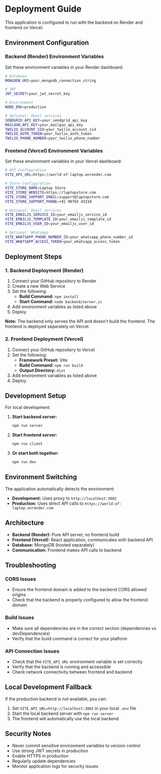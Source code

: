 # Deployment Guide

This application is configured to run with the backend on Render and frontend on Vercel.

## Environment Configuration

### Backend (Render) Environment Variables

Set these environment variables in your Render dashboard:

```bash
# Database
MONGODB_URI=your_mongodb_connection_string

# JWT
JWT_SECRET=your_jwt_secret_key

# Environment
NODE_ENV=production

# Optional: Email services
SENDGRID_API_KEY=your_sendgrid_api_key
MAILGUN_API_KEY=your_mailgun_api_key
TWILIO_ACCOUNT_SID=your_twilio_account_sid
TWILIO_AUTH_TOKEN=your_twilio_auth_token
TWILIO_PHONE_NUMBER=your_twilio_phone_number
```

### Frontend (Vercel) Environment Variables

Set these environment variables in your Vercel dashboard:

```bash
# API Configuration
VITE_API_URL=https://world-of-laptop.onrender.com

# Store Configuration
VITE_STORE_NAME=Laptop Store
VITE_STORE_WEBSITE=https://laptopstore.com
VITE_STORE_SUPPORT_EMAIL=support@laptopstore.com
VITE_STORE_SUPPORT_PHONE=+91 98765 43210

# Optional: Email services
VITE_EMAILJS_SERVICE_ID=your_emailjs_service_id
VITE_EMAILJS_TEMPLATE_ID=your_emailjs_template_id
VITE_EMAILJS_USER_ID=your_emailjs_user_id

# Optional: WhatsApp
VITE_WHATSAPP_PHONE_NUMBER_ID=your_whatsapp_phone_number_id
VITE_WHATSAPP_ACCESS_TOKEN=your_whatsapp_access_token
```

## Deployment Steps

### 1. Backend Deployment (Render)

1. Connect your GitHub repository to Render
2. Create a new Web Service
3. Set the following:
   - **Build Command:** `npm install`
   - **Start Command:** `node backend/server.js`
4. Add environment variables as listed above
5. Deploy

**Note:** The backend only serves the API and doesn't build the frontend. The frontend is deployed separately on Vercel.

### 2. Frontend Deployment (Vercel)

1. Connect your GitHub repository to Vercel
2. Set the following:
   - **Framework Preset:** Vite
   - **Build Command:** `npm run build`
   - **Output Directory:** `dist`
3. Add environment variables as listed above
4. Deploy

## Development Setup

For local development:

1. **Start backend server:**
   ```bash
   npm run server
   ```

2. **Start frontend server:**
   ```bash
   npm run client
   ```

3. **Or start both together:**
   ```bash
   npm run dev
   ```

## Environment Switching

The application automatically detects the environment:

- **Development:** Uses proxy to `http://localhost:3002`
- **Production:** Uses direct API calls to `https://world-of-laptop.onrender.com`

## Architecture

- **Backend (Render):** Pure API server, no frontend build
- **Frontend (Vercel):** React application, communicates with backend API
- **Database:** MongoDB (hosted separately)
- **Communication:** Frontend makes API calls to backend

## Troubleshooting

### CORS Issues
- Ensure the frontend domain is added to the backend CORS allowed origins
- Check that the backend is properly configured to allow the frontend domain

### Build Issues
- Make sure all dependencies are in the correct section (dependencies vs devDependencies)
- Verify that the build command is correct for your platform

### API Connection Issues
- Check that the `VITE_API_URL` environment variable is set correctly
- Verify that the backend is running and accessible
- Check network connectivity between frontend and backend

## Local Development Fallback

If the production backend is not available, you can:

1. Set `VITE_API_URL=http://localhost:3002` in your local `.env` file
2. Start the local backend server with `npm run server`
3. The frontend will automatically use the local backend

## Security Notes

- Never commit sensitive environment variables to version control
- Use strong JWT secrets in production
- Enable HTTPS in production
- Regularly update dependencies
- Monitor application logs for security issues 